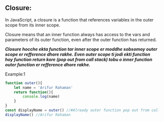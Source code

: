 ## Closure:
In JavaScript, a closure is a function that references variables in the outer scope from its inner scope.

Closure means that an inner function always has access to the vars and parameters of its outer function, even after the outer function has returned.

***Closure hocche ekta function tar inner scope er moddhe sobsomoy outer scope er refference dhore rakhe. Even outer scope ti jodi ekti function hoy function return kore (pop out from call stack) tobu o inner function outer function er refference dhore rakhe.***

Example:1
```javascript
function outer(){
    let name = 'Arifur Rahaman'
    return function(){
        console.log(name)
    }
}
const displayName = outer() //#Already outer function pop out from call stack
displayName() //Arifur Rahaman
```


